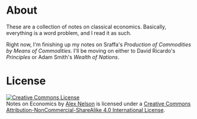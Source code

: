 # About

These are a collection of notes on classical economics. Basically, everything is a word problem, and I read it as such.

Right now, I'm finishing up my notes on Sraffa's _Production of Commodities by Means of Commodities_. I'll be moving on either to David Ricardo's _Principles_ or Adam Smith's _Wealth of Nations_.

# License

<a rel="license" href="http://creativecommons.org/licenses/by-nc-sa/4.0/"><img alt="Creative Commons License" style="border-width:0" src="https://i.creativecommons.org/l/by-nc-sa/4.0/88x31.png" /></a><br /><span xmlns:dct="http://purl.org/dc/terms/" property="dct:title">Notes on Economics</span> by <a xmlns:cc="http://creativecommons.org/ns#" href="https://github.com/pqnelson/economics-notes" property="cc:attributionName" rel="cc:attributionURL">Alex Nelson</a> is licensed under a <a rel="license" href="http://creativecommons.org/licenses/by-nc-sa/4.0/">Creative Commons Attribution-NonCommercial-ShareAlike 4.0 International License</a>.
